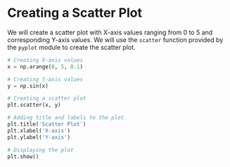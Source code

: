 # Creating a Scatter Plot

We will create a scatter plot with X-axis values ranging from 0 to 5 and corresponding Y-axis values. We will use the `scatter` function provided by the `pyplot` module to create the scatter plot.

```python
# Creating X-axis values
x = np.arange(0, 5, 0.1)

# Creating Y-axis values
y = np.sin(x)

# Creating a scatter plot
plt.scatter(x, y)

# Adding title and labels to the plot
plt.title('Scatter Plot')
plt.xlabel('X-axis')
plt.ylabel('Y-axis')

# Displaying the plot
plt.show()
```
